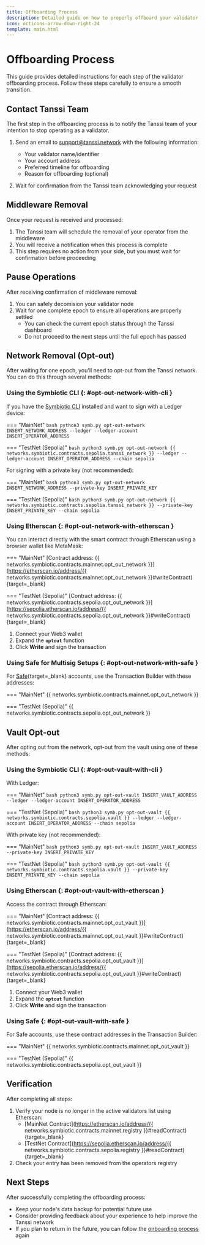 ```yaml
---
title: Offboarding Process
description: Detailed guide on how to properly offboard your validator node from the Tanssi network
icon: octicons-arrow-down-right-24
template: main.html
---
```


# Offboarding Process

This guide provides detailed instructions for each step of the validator offboarding process. Follow these steps carefully to ensure a smooth transition.

## Contact Tanssi Team

The first step in the offboarding process is to notify the Tanssi team of your intention to stop operating as a validator.

1. Send an email to [support@tanssi.network](mailto:support@tanssi.network) with the following information:
    - Your validator name/identifier
    - Your account address
    - Preferred timeline for offboarding
    - Reason for offboarding (optional)

2. Wait for confirmation from the Tanssi team acknowledging your request

## Middleware Removal

Once your request is received and processed:

1. The Tanssi team will schedule the removal of your operator from the middleware
2. You will receive a notification when this process is complete
3. This step requires no action from your side, but you must wait for confirmation before proceeding

## Pause Operations

After receiving confirmation of middleware removal:

1. You can safely decomision your validator node
2. Wait for one complete epoch to ensure all operations are properly settled
    - You can check the current epoch status through the Tanssi dashboard
    - Do not proceed to the next steps until the full epoch has passed

## Network Removal (Opt-out)

After waiting for one epoch, you'll need to opt-out from the Tanssi network. You can do this through several methods:

### Using the Symbiotic CLI {: #opt-out-network-with-cli }

If you have the [Symbiotic CLI](../onboarding/register-in-symbiotic/#set-up-the-cli) installed and want to sign with a Ledger device:

=== "MainNet"
    ```bash
    python3 symb.py opt-out-network INSERT_NETWORK_ADDRESS --ledger --ledger-account INSERT_OPERATOR_ADDRESS
    ```

=== "TestNet (Sepolia)"
    ```bash
    python3 symb.py opt-out-network {{ networks.symbiotic.contracts.sepolia.tanssi_network }} --ledger --ledger-account INSERT_OPERATOR_ADDRESS --chain sepolia
    ```

For signing with a private key (not recommended):

=== "MainNet"
    ```bash
    python3 symb.py opt-out-network INSERT_NETWORK_ADDRESS --private-key INSERT_PRIVATE_KEY
    ```

=== "TestNet (Sepolia)"
    ```bash
    python3 symb.py opt-out-network {{ networks.symbiotic.contracts.sepolia.tanssi_network }} --private-key INSERT_PRIVATE_KEY --chain sepolia
    ```

### Using Etherscan {: #opt-out-network-with-etherscan }

You can interact directly with the smart contract through Etherscan using a browser wallet like MetaMask:

=== "MainNet"
    [Contract address: {{ networks.symbiotic.contracts.mainnet.opt_out_network }}](https://etherscan.io/address/{{ networks.symbiotic.contracts.mainnet.opt_out_network }}#writeContract){target=\_blank}

=== "TestNet (Sepolia)"
    [Contract address: {{ networks.symbiotic.contracts.sepolia.opt_out_network }}](https://sepolia.etherscan.io/address/{{ networks.symbiotic.contracts.sepolia.opt_out_network }}#writeContract){target=\_blank}

1. Connect your Web3 wallet
2. Expand the **`optout`** function
3. Click **Write** and sign the transaction

### Using Safe for Multisig Setups {: #opt-out-network-with-safe }

For [Safe](https://app.safe.global/){target=\_blank} accounts, use the Transaction Builder with these addresses:

=== "MainNet"
    {{ networks.symbiotic.contracts.mainnet.opt_out_network }}

=== "TestNet (Sepolia)"
    {{ networks.symbiotic.contracts.sepolia.opt_out_network }}

## Vault Opt-out

After opting out from the network, opt-out from the vault using one of these methods:

### Using the Symbiotic CLI {: #opt-out-vault-with-cli }

With Ledger:

=== "MainNet"
    ```bash
    python3 symb.py opt-out-vault INSERT_VAULT_ADDRESS --ledger --ledger-account INSERT_OPERATOR_ADDRESS
    ```

=== "TestNet (Sepolia)"
    ```bash
    python3 symb.py opt-out-vault {{ networks.symbiotic.contracts.sepolia.vault }} --ledger --ledger-account INSERT_OPERATOR_ADDRESS --chain sepolia
    ```

With private key (not recommended):

=== "MainNet"
    ```bash
    python3 symb.py opt-out-vault INSERT_VAULT_ADDRESS --private-key INSERT_PRIVATE_KEY
    ```

=== "TestNet (Sepolia)"
    ```bash
    python3 symb.py opt-out-vault {{ networks.symbiotic.contracts.sepolia.vault }} --private-key INSERT_PRIVATE_KEY --chain sepolia
    ```

### Using Etherscan {: #opt-out-vault-with-etherscan }

Access the contract through Etherscan:

=== "MainNet"
    [Contract address: {{ networks.symbiotic.contracts.mainnet.opt_out_vault }}](https://etherscan.io/address/{{ networks.symbiotic.contracts.mainnet.opt_out_vault }}#writeContract){target=\_blank}

=== "TestNet (Sepolia)"
    [Contract address: {{ networks.symbiotic.contracts.sepolia.opt_out_vault }}](https://sepolia.etherscan.io/address/{{ networks.symbiotic.contracts.sepolia.opt_out_vault }}#writeContract){target=\_blank}

1. Connect your Web3 wallet
2. Expand the **`optout`** function
3. Click **Write** and sign the transaction

### Using Safe {: #opt-out-vault-with-safe }

For Safe accounts, use these contract addresses in the Transaction Builder:

=== "MainNet"
    {{ networks.symbiotic.contracts.mainnet.opt_out_vault }}

=== "TestNet (Sepolia)"
    {{ networks.symbiotic.contracts.sepolia.opt_out_vault }}

## Verification

After completing all steps:

1. Verify your node is no longer in the active validators list using Etherscan:
    - [MainNet Contract](https://etherscan.io/address/{{ networks.symbiotic.contracts.mainnet.registry }}#readContract){target=\_blank}
    - [TestNet Contract](https://sepolia.etherscan.io/address/{{ networks.symbiotic.contracts.sepolia.registry }}#readContract){target=\_blank}
2. Check your entry has been removed from the operators registry

## Next Steps

After successfully completing the offboarding process:

- Keep your node's data backup for potential future use
- Consider providing feedback about your experience to help improve the Tanssi network
- If you plan to return in the future, you can follow the [onboarding process](/node-operators/validators/onboarding/) again
